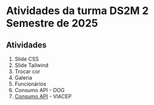 # Atividades da turma DS2M 2 Semestre de 2025

## Atividades
1. Slide CSS 
2. Slide Tailwind
3. Trocar cor
4. Galeria
5. Funcionários
6. Consumo API - DOG
7. [Consumo API](https://gist.github.com/fernandoleonid/2ee16538c2b72ccfcbb82547380497ab) - VIACEP
